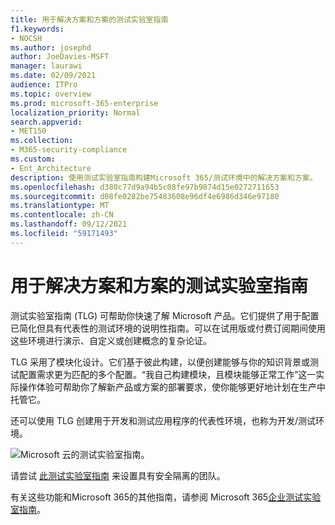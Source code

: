 ```yaml
---
title: 用于解决方案和方案的测试实验室指南
f1.keywords:
- NOCSH
ms.author: josephd
author: JoeDavies-MSFT
manager: laurawi
ms.date: 02/09/2021
audience: ITPro
ms.topic: overview
ms.prod: microsoft-365-enterprise
localization_priority: Normal
search.appverid:
- MET150
ms.collection:
- M365-security-compliance
ms.custom:
- Ent_Architecture
description: 使用测试实验室指南构建Microsoft 365/测试环境中的解决方案和方案。
ms.openlocfilehash: d380c77d9a94b5c08fe97b9874d15e0272711653
ms.sourcegitcommit: d08fe0282be75483608e96df4e6986d346e97180
ms.translationtype: MT
ms.contentlocale: zh-CN
ms.lasthandoff: 09/12/2021
ms.locfileid: "59171493"
---
```

# <a name="test-lab-guides-for-solutions-and-scenarios"></a>用于解决方案和方案的测试实验室指南

测试实验室指南 (TLG) 可帮助你快速了解 Microsoft 产品。它们提供了用于配置已简化但具有代表性的测试环境的说明性指南。可以在试用版或付费订阅期间使用这些环境进行演示、自定义或创建概念的复杂论证。 

TLG 采用了模块化设计。它们基于彼此构建，以便创建能够与你的知识背景或测试配置需求更为匹配的多个配置。“我自己构建模块，且模块能够正常工作”这一实际操作体验可帮助你了解新产品或方案的部署要求，使你能够更好地计划在生产中托管它。

还可以使用 TLG 创建用于开发和测试应用程序的代表性环境，也称为开发/测试环境。
  
![Microsoft 云的测试实验室指南。](../media/m365-enterprise-test-lab-guides/cloud-tlg-icon.png)

请尝试 [此测试实验室指南](team-security-isolation-dev-test.md) 来设置具有安全隔离的团队。

有关这些功能和Microsoft 365的其他指南，请参阅 Microsoft 365[企业测试实验室指南](../enterprise/m365-enterprise-test-lab-guides.md)。